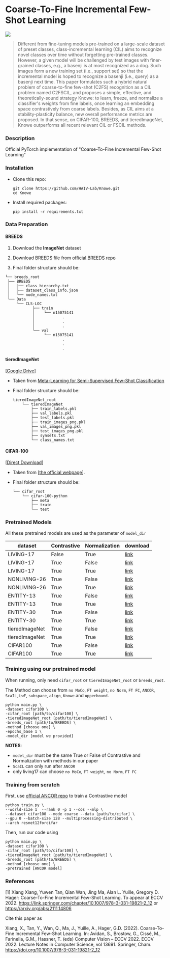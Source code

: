 # Coarse-To-Fine Incremental Few-Shot Learning

<a href="https://arxiv.org/abs/2111.14806">![](https://img.shields.io/badge/arxiv-2111.14806-red.svg)</a>

> Different from fine-tuning models pre-trained on a large-scale dataset of preset classes, class-incremental learning (CIL) aims to recognize novel classes over time without forgetting pre-trained classes. However, a given model will be challenged by test images with finer-grained classes, e.g., a basenji is at most recognized as a dog. Such images form a new training set (i.e., support set) so that the incremental model is hoped to recognize a basenji (i.e., query) as a basenji next time. This paper formulates such a hybrid natural problem of coarse-to-fine few-shot (C2FS) recognition as a CIL problem named C2FSCIL, and proposes a simple, effective, and theoretically-sound strategy Knowe: to learn, freeze, and normalize a classifier's weights from fine labels, once learning an embedding space contrastively from coarse labels. Besides, as CIL aims at a stability-plasticity balance, new overall performance metrics are proposed. In that sense, on CIFAR-100, BREEDS, and tieredImageNet, Knowe outperforms all recent relevant CIL or FSCIL methods.

### Description

Official PyTorch implementation of "Coarse-To-Fine Incremental Few-Shot Learning"

### Installation

- Clone this repo:
  
  ```
  git clone https://github.com/HAIV-Lab/Knowe.git
  cd Knowe
  ```
  
- Install required packages:
  
  ```
  pip install -r requirements.txt
  ```
  

### Data Preparation

#### BREEDS

1. Download the **ImageNet** dataset
  
2. Download BREEDS file from [official BREEDS repo](https://github.com/MadryLab/BREEDS-Benchmarks/blob/master/Constructing%20BREEDS%20datasets.ipynb)
  
3. Final folder structure should be:
  
  ```
  └── breeds_root
   ├── BREEDS
   │   ├── class_hierarchy.txt
   │   ├── dataset_class_info.json
   │   └── node_names.txt
   └── Data
       └── CLS-LOC
              ├── train
              │    └── n15075141
              │            .
              │            .
              │            .
              └── val
                   └── n15075141
                           .
                           .
                           .
  ```
  
  #### tieredImageNet
  
  [[Google Drive](https://drive.google.com/open?id=1g1aIDy2Ar_MViF2gDXFYDBTR-HYecV07)]
  

- Taken from [Meta-Learning for Semi-Supervised Few-Shot Classification](https://github.com/renmengye/few-shot-ssl-public)
  
- Final folder structure should be:
  
  ```
  tieredImageNet_root
      └── tieredImageNet
          ├── train_labels.pkl
          ├── val_labels.pkl
          ├── test_labels.pkl
          ├── train_images_png.pkl
          ├── val_images_png.pkl
          ├── test_images_png.pkl
          ├── synsets.txt
          └── class_names.txt
  ```
  

#### CIFAR-100

[[Direct Download](https://www.cs.toronto.edu/~kriz/cifar-100-python.tar.gz)]

- Taken from [[the official webpage](https://www.cs.toronto.edu/~kriz/cifar.html)].
  
- Final folder structure should be:
  
  ```
  └── cifar_root
      └── cifar-100-python
          ├── meta
          ├── train
          └── test
  ```
  

### Pretrained Models

All these pretrained models are used as the parameter of `model_dir`

| dataset | Contrastive | Normalization | download |
| --- | --- | --- | --- |
| LIVING-17 | False | True | [link](https://drive.google.com/file/d/1dkHcSEJ0fN9XZkWHqXlDySAXlQchU3SR/view?usp=sharing) |
| LIVING-17 | True | False | [link](https://drive.google.com/file/d/1mN2CcUoKj7vHh3vHjCjfar-9gHvHCgvt/view?usp=sharing) |
| LIVING-17 | True | True | [link](https://drive.google.com/file/d/1DwJYAMAHTZ_RVtn7LZ6COKw9siDt1VM2/view?usp=sharing) |
| NONLIVING-26 | True | False | [link](https://drive.google.com/file/d/11LEg3HaBAqiDLH6hWhFVr4A9ax_vTnYn/view?usp=sharing) |
| NONLIVING-26 | True | True | [link](https://drive.google.com/file/d/1yvS07Qu4PSmM9jbsuyqaDQBC5Shk0CZm/view?usp=sharing) |
| ENTITY-13 | True | False | [link](https://drive.google.com/file/d/1UBsOWAkXp8FZdwOhWezWiHVbBF5uMxge/view?usp=sharing) |
| ENTITY-13 | True | True | [link](https://drive.google.com/file/d/1fskNXokS89SAk_47Ck5MTqRLhsJtbOBa/view?usp=sharing) |
| ENTITY-30 | True | False | [link](https://drive.google.com/file/d/1uzsgdJGjviYA24HpNy4V93TVSw0AfWi-/view?usp=sharing) |
| ENTITY-30 | True | True | [link](https://drive.google.com/file/d/12NtBZ_r1iGMf84UdA0mpD17i_pBnXkiB/view?usp=sharing) |
| tieredImageNet | True | False | [link](https://drive.google.com/file/d/17LzhzUzmw2GoPwBHSISBuJIK-ahruh80/view?usp=sharing) |
| tieredImageNet | True | True | [link](https://drive.google.com/file/d/1MJB8UQZbuA1oJQd7waG_fnSoYEJ1iS3A/view?usp=sharing) |
| CIFAR100 | True | False | [link](https://drive.google.com/file/d/1zmBJBP3P24v9dRjM41TRA8r-SoAUeEGg/view?usp=sharing) |
| CIFAR100 | True | True | [link](https://drive.google.com/file/d/1iNQPzwHClE3XCCUhC19rfe40whWohMf0/view?usp=sharing) |

### Training using our pretrained model

When running, only need `cifar_root` or `tieredImageNet_root` or `breeds_root`.

The Method can choose from `no MoCo`, `FT weight`, `no Norm`, `FT FC`, `ANCOR`, `ScaIL`, `LwF`, `subspace`, `align`, `Knowe` and `upperbound`.

```
python main.py \
-dataset cifar100 \
-cifar_root [path/to/cifar100] \
-tieredImageNet_root [path/to/tieredImageNet] \
-breeds_root [path/to/BREEDS] \
-method [choose one] \
-epochs_base 1 \
-model_dir [model we provided]
```

**NOTES**:

- `model_dir` must be the same True or False of Contrastive and Normalization with methods in our paper
- `ScaIL` can only run after `ANCOR`
- only living17 can choose `no MoCo`, `FT weight`, `no Norm`, `FT FC`

### Training from scratch

First, use [official ANCOR repo](https://github.com/guybuk/ANCOR) to train a Contrastive model

```
python train.py \
--world-size 1  --rank 0 -p 1 --cos --mlp \
--dataset cifar100 --mode coarse --data [path/to/cifar] \
--gpu 0 --batch-size 128 --multiprocessing-distributed \
--arch resnet12forcifar
```

Then, run our code using

```
python main.py \
-dataset cifar100 \
-cifar_root [path/to/cifar100] \
-tieredImageNet_root [path/to/tieredImageNet] \
-breeds_root [path/to/BREEDS] \
-method [choose one] \
-pretrained [ANCOR model]
```

### References

[1] Xiang Xiang, Yuwen Tan, Qian Wan, Jing Ma, Alan L. Yuille, Gregory D. Hager: Coarse-To-Fine Incremental Few-Shot Learning. To appear at ECCV 2022.  https://link.springer.com/chapter/10.1007/978-3-031-19821-2_12 or https://arxiv.org/abs/2111.14806

Cite this paper as

Xiang, X., Tan, Y., Wan, Q., Ma, J., Yuille, A., Hager, G.D. (2022). Coarse-To-Fine Incremental Few-Shot Learning. In: Avidan, S., Brostow, G., Cissé, M., Farinella, G.M., Hassner, T. (eds) Computer Vision – ECCV 2022. ECCV 2022. Lecture Notes in Computer Science, vol 13691. Springer, Cham. https://doi.org/10.1007/978-3-031-19821-2_12
